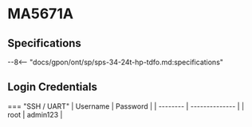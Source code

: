 # MA5671A

## Specifications

--8<-- "docs/gpon/ont/sp/sps-34-24t-hp-tdfo.md:specifications"

## Login Credentials

<!-- --8<-- [start:credentials] -->
=== "SSH / UART"
    | Username | Password       |
    | -------- | -------------- |
    | root     | admin123       |
<!-- --8<-- [end:credentials] -->
